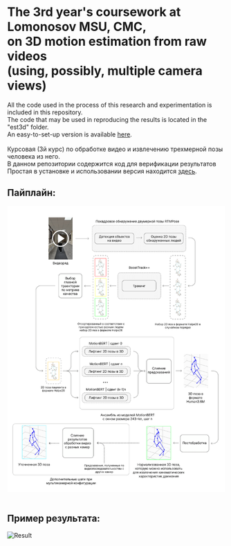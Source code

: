 # The 3rd year's coursework at Lomonosov MSU, CMC,</br>on 3D motion estimation from raw videos</br>(using, possibly, multiple camera views)
All the code used in the process of this research and experimentation is included in this repository.</br>
The code that may be used in reproducing the results is located in the "est3d" folder.</br>
An easy-to-set-up version is available [here](https://github.com/oscar-foxtrot/PoseBrew).</br>
</br>
Курсовая (3й курс) по обработке видео и извлечению трехмерной позы человека из него.</br>
В данном репозитории содержится код для верификации результатов</br>
Простая в установке и использовании версия находится [здесь](https://github.com/oscar-foxtrot/PoseBrew).
</br>
## Пайплайн:
![Pipeline](https://raw.githubusercontent.com/oscar-foxtrot/pose3d-coursework/main/assets/pipeline.png)
</br>
</br>
## Пример результата:
![Result](https://raw.githubusercontent.com/oscar-foxtrot/pose3d-coursework/main/assets/results.gif)

